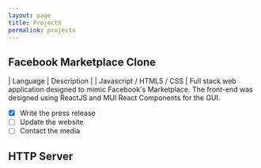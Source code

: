 ```yaml
---
layout: page
title: Projects
permalink: projects
---
```



## Facebook Marketplace Clone



| Language     | Description |
| Javascript / HTML5 / CSS   | Full stack web application designed to mimic Facebook's Marketplace. The front-end was designed using ReactJS and MUI React Components for the GUI. 
- [x] Write the press release
- [ ] Update the website
- [ ] Contact the media

## HTTP Server

